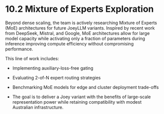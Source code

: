 # 10.2 Mixture of Experts Exploration

Beyond dense scaling, the team is actively researching Mixture of Experts (MoE) architectures for future JoeyLLM variants. Inspired by recent work from DeepSeek, Mistral, and Google, MoE architectures allow for large model capacity while activating only a fraction of parameters during inference improving compute efficiency without compromising performance.

This line of work includes:

* Implementing auxiliary-loss-free gating

* Evaluating 2-of-N expert routing strategies

* Benchmarking MoE models for edge and cluster deployment trade-offs

* The goal is to deliver a Joey variant with the benefits of large-scale representation power while retaining compatibility with modest Australian infrastructure.
